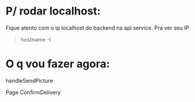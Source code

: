 # P/ rodar localhost:

Fique atento com o ip localhost do backend na api service. Pra ver seu IP

> hostname -I

# O q vou fazer agora:

handleSendPicture

Page ConfirmDelivery
